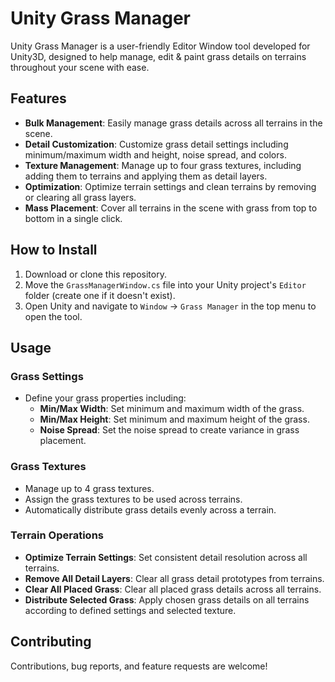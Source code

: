 # Unity Grass Manager

Unity Grass Manager is a user-friendly Editor Window tool developed for Unity3D, designed to help manage, edit & paint grass details on terrains throughout your scene with ease.

## Features

- **Bulk Management**: Easily manage grass details across all terrains in the scene.
- **Detail Customization**: Customize grass detail settings including minimum/maximum width and height, noise spread, and colors.
- **Texture Management**: Manage up to four grass textures, including adding them to terrains and applying them as detail layers.
- **Optimization**: Optimize terrain settings and clean terrains by removing or clearing all grass layers.
- **Mass Placement**: Cover all terrains in the scene with grass from top to bottom in a single click.

## How to Install

1. Download or clone this repository.
2. Move the `GrassManagerWindow.cs` file into your Unity project's `Editor` folder (create one if it doesn't exist).
3. Open Unity and navigate to `Window` -> `Grass Manager` in the top menu to open the tool.

## Usage

### Grass Settings

- Define your grass properties including:
  - **Min/Max Width**: Set minimum and maximum width of the grass.
  - **Min/Max Height**: Set minimum and maximum height of the grass.
  - **Noise Spread**: Set the noise spread to create variance in grass placement.

### Grass Textures

- Manage up to 4 grass textures.
- Assign the grass textures to be used across terrains.
- Automatically distribute grass details evenly across a terrain.

### Terrain Operations

- **Optimize Terrain Settings**: Set consistent detail resolution across all terrains.
- **Remove All Detail Layers**: Clear all grass detail prototypes from terrains.
- **Clear All Placed Grass**: Clear all placed grass details across all terrains.
- **Distribute Selected Grass**: Apply chosen grass details on all terrains according to defined settings and selected texture.

## Contributing

Contributions, bug reports, and feature requests are welcome! 
